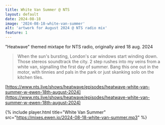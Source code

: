 ```yaml
---
title: White Van Summer @ NTS
layout: default
date: 2024-08-18
image: '2024-08-18-white-van-summer'
alt: 'artwork for August 2024 @ NTS radio mix'
feature: 1
---
```


"Heatwave" themed mixtape for NTS radio, originally aired 18 aug. 2024

> When the sun's bursting, London's car windows start winding down. Those stereos soundtrack the city. 2 step rushes into my veins from a white van, signalling the first day of summer. Bang this one out in the motor, with tinnies and pals in the park or just skanking solo on the kitchen tiles.

[https://www.nts.live/shows/heatwave/episodes/heatwave-white-van-summer-w-ewen-18th-august-2024](https://www.nts.live/shows/heatwave/episodes/heatwave-white-van-summer-w-ewen-18th-august-2024)

{% include player.html title="White Van Summer" src="https://mixes.ewen.io/2024-08-18-white-van-summer.mp3" %}
